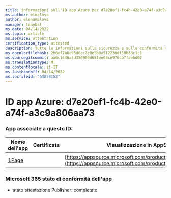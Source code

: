 ```yaml
---
title: informazioni sull'ID app Azure per d7e20ef1-fc4b-42e0-a74f-a3c9a806aa73
ms.author: elmalova
author: elenamalova
manager: tonybal
ms.date: 04/14/2022
ms.topic: article
ms.service: attestation
certification_type: attested
description: Tutte le informazioni sulla sicurezza e sulla conformità disponibili per d7e20ef1-fc4b-42e0-a74f-a3c9a806aa73.
ms.openlocfilehash: 2b6ef7a6c95d6ec7c0e5b0a5f2236df50b38c1c1
ms.sourcegitcommit: aa6c1546afd356990d681ee68ce976cb7faebd02
ms.translationtype: MT
ms.contentlocale: it-IT
ms.lasthandoff: 04/14/2022
ms.locfileid: "64858152"
---
```

# <a name="azure-app-id-d7e20ef1-fc4b-42e0-a74f-a3c9a806aa73"></a>ID app Azure: d7e20ef1-fc4b-42e0-a74f-a3c9a806aa73


### <a name="apps-associated-with-this-id"></a>App associate a questo ID:
| **Nome dell'app** | **Certificata** | **Visualizzazione in AppSource** |
|--------------|---------------|-----------------------|
| [1Page](../forward/WA200003900.md) |  | [https://appsource.microsoft.com/product/office/WA200003900](https://appsource.microsoft.com/product/office/WA200003900) |

### <a name="microsoft-365-app-compliance-status"></a>Microsoft 365 stato di conformità dell'app
- stato attestazione Publisher: completato
